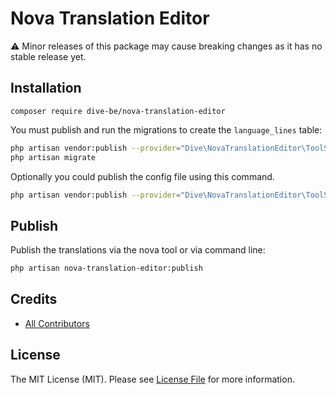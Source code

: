 # Nova Translation Editor

⚠️ Minor releases of this package may cause breaking changes as it has no stable release yet.

## Installation

```shell
composer require dive-be/nova-translation-editor
```

You must publish and run the migrations to create the `language_lines` table:

```bash
php artisan vendor:publish --provider="Dive\NovaTranslationEditor\ToolServiceProvider" --tag="migrations"
php artisan migrate
```

Optionally you could publish the config file using this command.

```bash
php artisan vendor:publish --provider="Dive\NovaTranslationEditor\ToolServiceProvider" --tag="config"
```

## Publish

Publish the translations via the nova tool or via command line:

```bash
php artisan nova-translation-editor:publish
```

## Credits

- [All Contributors](../../contributors)

## License

The MIT License (MIT). Please see [License File](LICENSE.md) for more information.
